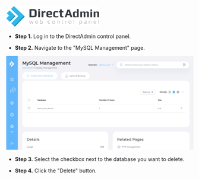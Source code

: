 <img src="/kb-images/directadmin/directadmin-logo.png" alt="DirectAdmin Logo" width="250"/>

* **Step 1.** Log in to the DirectAdmin control panel.

* **Step 2.** Navigate to the "MySQL Management" page.

![DirectAdmin MySQL Management](/kb-images/directadmin/directadmin-mysql-management.png)

* **Step 3.** Select the checkbox next to the database you want to delete.

* **Step 4.** Click the "Delete" button.
